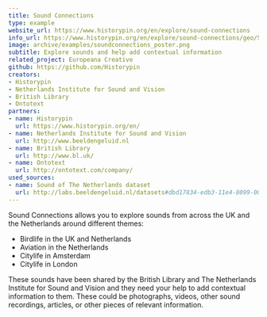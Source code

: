```yaml
---
title: Sound Connections
type: example
website_url: https://www.historypin.org/en/explore/sound-connections
info_url: https://www.historypin.org/en/explore/sound-connections/geo/51.916308,5.291266,5/bounds/39.502965,-6.354242,61.647501,16.936774/project/about
image: archive/examples/soundconnections_poster.png
subtitle: Explore sounds and help add contextual information
related_project: Europeana Creative
github: https://github.com/Historypin
creators:
- Historypin
- Netherlands Institute for Sound and Vision
- British Library
- Ontotext
partners:
- name: Historypin
  url: https://www.historypin.org/en/
- name: Netherlands Institute for Sound and Vision
  url: http://www.beeldengeluid.nl
- name: British Library
  url: http://www.bl.uk/
- name: Ontotext
  url: http://ontotext.com/company/
used_sources:
- name: Sound of The Netherlands dataset
  url: http://labs.beeldengeluid.nl/datasets#dbd17834-edb3-11e4-8099-005056a71e3a
---
```


Sound Connections allows you to explore sounds from across the UK and the Netherlands around different themes:

*   Birdlife in the UK and Netherlands
*   Aviation in the Netherlands
*   Citylife in Amsterdam
*   Citylife in London

These sounds have been shared by the British Library and The Netherlands Institute for Sound and Vision and they need your help to add contextual information to them. These could be photographs, videos, other sound recordings, articles, or other pieces of relevant information.
